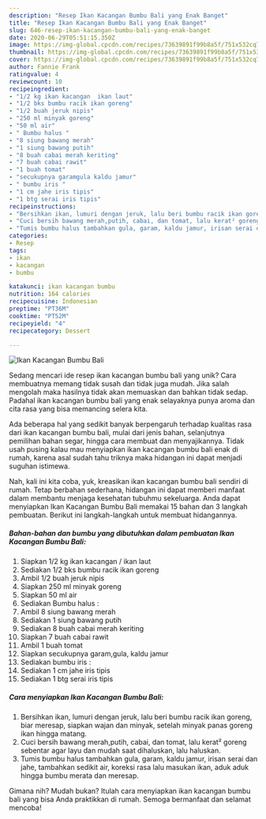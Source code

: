 ```yaml
---
description: "Resep Ikan Kacangan Bumbu Bali yang Enak Banget"
title: "Resep Ikan Kacangan Bumbu Bali yang Enak Banget"
slug: 646-resep-ikan-kacangan-bumbu-bali-yang-enak-banget
date: 2020-06-29T05:51:15.350Z
image: https://img-global.cpcdn.com/recipes/73639891f99b8a5f/751x532cq70/ikan-kacangan-bumbu-bali-foto-resep-utama.jpg
thumbnail: https://img-global.cpcdn.com/recipes/73639891f99b8a5f/751x532cq70/ikan-kacangan-bumbu-bali-foto-resep-utama.jpg
cover: https://img-global.cpcdn.com/recipes/73639891f99b8a5f/751x532cq70/ikan-kacangan-bumbu-bali-foto-resep-utama.jpg
author: Fannie Frank
ratingvalue: 4
reviewcount: 10
recipeingredient:
- "1/2 kg ikan kacangan  ikan laut"
- "1/2 bks bumbu racik ikan goreng"
- "1/2 buah jeruk nipis"
- "250 ml minyak goreng"
- "50 ml air"
- " Bumbu halus "
- "8 siung bawang merah"
- "1 siung bawang putih"
- "8 buah cabai merah keriting"
- "7 buah cabai rawit"
- "1 buah tomat"
- "secukupnya garamgula kaldu jamur"
- " bumbu iris "
- "1 cm jahe iris tipis"
- "1 btg serai iris tipis"
recipeinstructions:
- "Bersihkan ikan, lumuri dengan jeruk, lalu beri bumbu racik ikan goreng, biar meresap, siapkan wajan dan minyak, setelah minyak panas goreng ikan hingga matang."
- "Cuci bersih bawang merah,putih, cabai, dan tomat, lalu kerat² goreng sebentar agar layu dan mudah saat dihaluskan, lalu haluskan."
- "Tumis bumbu halus tambahkan gula, garam, kaldu jamur, irisan serai dan jahe, tambahkan sedikit air, koreksi rasa lalu masukan ikan, aduk aduk hingga bumbu merata dan meresap."
categories:
- Resep
tags:
- ikan
- kacangan
- bumbu

katakunci: ikan kacangan bumbu 
nutrition: 164 calories
recipecuisine: Indonesian
preptime: "PT36M"
cooktime: "PT52M"
recipeyield: "4"
recipecategory: Dessert

---
```



![Ikan Kacangan Bumbu Bali](https://img-global.cpcdn.com/recipes/73639891f99b8a5f/751x532cq70/ikan-kacangan-bumbu-bali-foto-resep-utama.jpg)

Sedang mencari ide resep ikan kacangan bumbu bali yang unik? Cara membuatnya memang tidak susah dan tidak juga mudah. Jika salah mengolah maka hasilnya tidak akan memuaskan dan bahkan tidak sedap. Padahal ikan kacangan bumbu bali yang enak selayaknya punya aroma dan cita rasa yang bisa memancing selera kita.

Ada beberapa hal yang sedikit banyak berpengaruh terhadap kualitas rasa dari ikan kacangan bumbu bali, mulai dari jenis bahan, selanjutnya pemilihan bahan segar, hingga cara membuat dan menyajikannya. Tidak usah pusing kalau mau menyiapkan ikan kacangan bumbu bali enak di rumah, karena asal sudah tahu triknya maka hidangan ini dapat menjadi suguhan istimewa.




Nah, kali ini kita coba, yuk, kreasikan ikan kacangan bumbu bali sendiri di rumah. Tetap berbahan sederhana, hidangan ini dapat memberi manfaat dalam membantu menjaga kesehatan tubuhmu sekeluarga. Anda dapat menyiapkan Ikan Kacangan Bumbu Bali memakai 15 bahan dan 3 langkah pembuatan. Berikut ini langkah-langkah untuk membuat hidangannya.

<!--inarticleads1-->

##### Bahan-bahan dan bumbu yang dibutuhkan dalam pembuatan Ikan Kacangan Bumbu Bali:

1. Siapkan 1/2 kg ikan kacangan / ikan laut
1. Sediakan 1/2 bks bumbu racik ikan goreng
1. Ambil 1/2 buah jeruk nipis
1. Siapkan 250 ml minyak goreng
1. Siapkan 50 ml air
1. Sediakan  Bumbu halus :
1. Ambil 8 siung bawang merah
1. Sediakan 1 siung bawang putih
1. Sediakan 8 buah cabai merah keriting
1. Siapkan 7 buah cabai rawit
1. Ambil 1 buah tomat
1. Siapkan secukupnya garam,gula, kaldu jamur
1. Sediakan  bumbu iris :
1. Sediakan 1 cm jahe iris tipis
1. Sediakan 1 btg serai iris tipis




<!--inarticleads2-->

##### Cara menyiapkan Ikan Kacangan Bumbu Bali:

1. Bersihkan ikan, lumuri dengan jeruk, lalu beri bumbu racik ikan goreng, biar meresap, siapkan wajan dan minyak, setelah minyak panas goreng ikan hingga matang.
1. Cuci bersih bawang merah,putih, cabai, dan tomat, lalu kerat² goreng sebentar agar layu dan mudah saat dihaluskan, lalu haluskan.
1. Tumis bumbu halus tambahkan gula, garam, kaldu jamur, irisan serai dan jahe, tambahkan sedikit air, koreksi rasa lalu masukan ikan, aduk aduk hingga bumbu merata dan meresap.




Gimana nih? Mudah bukan? Itulah cara menyiapkan ikan kacangan bumbu bali yang bisa Anda praktikkan di rumah. Semoga bermanfaat dan selamat mencoba!
